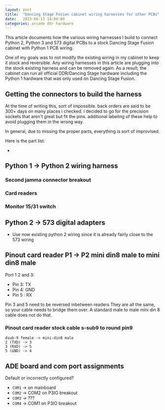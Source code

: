 ```yaml
---
layout: post
title:  "Dancing Stage Fusion cabinet wiring harnesses for other PCBs"
date:   2023-06-13 14:00:00
categories: arcade ddr hardware
---
```


This article documents how the various wiring harnesses I build to connect Python 2, Python 3 and
573 digital PCBs to a stock Dancing Stage Fusion cabinet with Python 1 PCB wiring.

One of my goals was to not modify the existing wiring in my cabinet to keep it stock and reversible.
Any wiring harnesses in this article are plugging into the stock existing harness and can be
removed again. As a result, the cabinet can run all official DDR/Dancing Stage hardware including
the Python 1 hardware that was only used on Dancing Stage Fusion.

## Getting the connectors to build the harness

At the time of writing this, sort of impossible. back orders are said to be 300+ days on many places i checked.
i decided to go for the precision sockets that aren't great but fit the pins. additional labeling of these
help to avoid plugging them in the wrong way.

In general, due to missing the proper parts, everything is sort of improvised.

Here is the part list:

* 

## Python 1 -> Python 2 wiring harness

### Second jamma connector breakout

### Card readers

### Monitor 15/31 switch

## Python 2 -> 573 digital adapters

* Use now existing python 2 wiring since it is already fairly close to the 573 wiring





## Pinout card reader P1 -> P2 mini din8 male to mini din8 male

Port 1 2 and 3: 

* Pin 3: TX
* Pin 4: GND
* Pin 5 : RX

Pin 3 and 5 need to be reversed inbetween readers 
They are all the same, so your cable needs to bridge them over.
A standard male to male mini din 8 cable does not do that.

### Pinout card reader stock cable s-sub9 to round pin9

```text
dsub-9 female -> mini-din8 male
2 (TXD) -> 3
3 (RXD) -> 5
5 (GND) -> 4
```

## ADE board and com port assignments

Default or incorrectly configured?

* `COM1` -> on mainboard
* `COM2` -> COM2 on P3IO breakout
* `COM3` -> ???
* `COM4` -> COM1 on P3IO breakout

